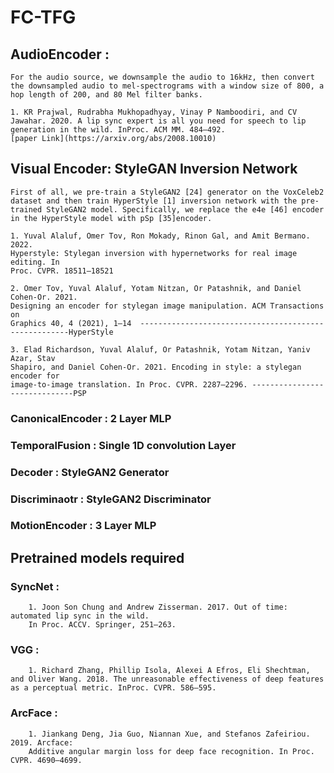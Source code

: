 # FC-TFG 
    

## AudioEncoder : 
    For the audio source, we downsample the audio to 16kHz, then convert the downsampled audio to mel-spectrograms with a window size of 800, a hop length of 200, and 80 Mel filter banks.

    1. KR Prajwal, Rudrabha Mukhopadhyay, Vinay P Namboodiri, and CV Jawahar. 2020. A lip sync expert is all you need for speech to lip generation in the wild. InProc. ACM MM. 484–492.
    [paper Link](https://arxiv.org/abs/2008.10010)

## Visual Encoder: StyleGAN Inversion Network
    First of all, we pre-train a StyleGAN2 [24] generator on the VoxCeleb2 dataset and then train HyperStyle [1] inversion network with the pre-trained StyleGAN2 model. Specifically, we replace the e4e [46] encoder in the HyperStyle model with pSp [35]encoder.

    1. Yuval Alaluf, Omer Tov, Ron Mokady, Rinon Gal, and Amit Bermano. 2022.
    Hyperstyle: Stylegan inversion with hypernetworks for real image editing. In
    Proc. CVPR. 18511–18521

    2. Omer Tov, Yuval Alaluf, Yotam Nitzan, Or Patashnik, and Daniel Cohen-Or. 2021.
    Designing an encoder for stylegan image manipulation. ACM Transactions on
    Graphics 40, 4 (2021), 1–14  ------------------------------------------------------HyperStyle

    3. Elad Richardson, Yuval Alaluf, Or Patashnik, Yotam Nitzan, Yaniv Azar, Stav
    Shapiro, and Daniel Cohen-Or. 2021. Encoding in style: a stylegan encoder for
    image-to-image translation. In Proc. CVPR. 2287–2296. ------------------------------PSP


###    CanonicalEncoder : 2 Layer MLP

###    TemporalFusion : Single 1D convolution Layer

###    Decoder : StyleGAN2 Generator

###    Discriminaotr : StyleGAN2 Discriminator

###    MotionEncoder : 3 Layer MLP


## Pretrained models required ##

### SyncNet :   
        1. Joon Son Chung and Andrew Zisserman. 2017. Out of time: automated lip sync in the wild. 
        In Proc. ACCV. Springer, 251–263.

### VGG : 
        1. Richard Zhang, Phillip Isola, Alexei A Efros, Eli Shechtman, and Oliver Wang. 2018. The unreasonable effectiveness of deep features as a perceptual metric. InProc. CVPR. 586–595.

### ArcFace : 
        1. Jiankang Deng, Jia Guo, Niannan Xue, and Stefanos Zafeiriou. 2019. Arcface:
        Additive angular margin loss for deep face recognition. In Proc. CVPR. 4690–4699.